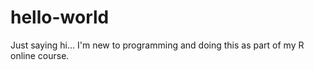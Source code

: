 # hello-world
Just saying hi...
I'm new to programming and doing this as part of my R online course.
